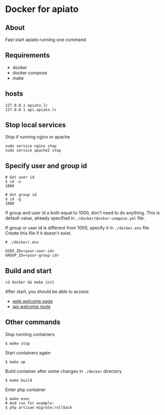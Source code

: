 # Docker for apiato

## About

Fast start apiato running one command

## Requirements

- docker
- docker compose
- make

## hosts

```
127.0.0.1 apiato.lc
127.0.0.1 api.apiato.lc
```

## Stop local services

Stop if running nginx or apache

```
sudo service nginx stop
sudo service apache2 stop
```

## Specify user and group id

```shell
# Get user id
$ id -u
1000

# Get group id
$ id -g
1000
```

If group and user id a both equal to 1000, don't need to do anything.
This is default value, already specified in `./docker/docker-compose.yml` file.

If group or user id is different from 1000, specify it in `./docker.env` file.
Create this file if it doesn't exist.

```dotenv
# ./docker/.env

USER_ID=<your-user-id>
GROUP_ID=<your-group-id>
```

## Build and start

```shell
cd docker && make init
```

After start, you should be able to access:

- [web welcome page](http://apiato.lc)
- [api welcome route](http://api.apiato.lc)

## Other commands

Stop running containers
```shell
$ make stop
```

Start containers again
```shell
$ make up
```

Build container after some changes in `./docker` directory
```shell
$ make build
```

Enter php container
```shell
$ make exec
# And run for example:
$ php artisan migrate:rollback
```


